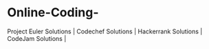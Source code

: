 Online-Coding-
==============

Project Euler Solutions |
Codechef Solutions |
Hackerrank Solutions |
CodeJam Solutions |

